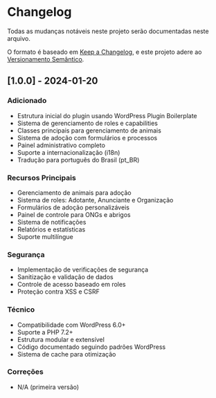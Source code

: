 # Changelog

Todas as mudanças notáveis neste projeto serão documentadas neste arquivo.

O formato é baseado em [Keep a Changelog](https://keepachangelog.com/pt-BR/1.0.0/),
e este projeto adere ao [Versionamento Semântico](https://semver.org/lang/pt-BR/).

## [1.0.0] - 2024-01-20

### Adicionado
- Estrutura inicial do plugin usando WordPress Plugin Boilerplate
- Sistema de gerenciamento de roles e capabilities
- Classes principais para gerenciamento de animais
- Sistema de adoção com formulários e processos
- Painel administrativo completo
- Suporte a internacionalização (i18n)
- Tradução para português do Brasil (pt_BR)

### Recursos Principais
- Gerenciamento de animais para adoção
- Sistema de roles: Adotante, Anunciante e Organização
- Formulários de adoção personalizáveis
- Painel de controle para ONGs e abrigos
- Sistema de notificações
- Relatórios e estatísticas
- Suporte multilíngue

### Segurança
- Implementação de verificações de segurança
- Sanitização e validação de dados
- Controle de acesso baseado em roles
- Proteção contra XSS e CSRF

### Técnico
- Compatibilidade com WordPress 6.0+
- Suporte a PHP 7.2+
- Estrutura modular e extensível
- Código documentado seguindo padrões WordPress
- Sistema de cache para otimização

### Correções
- N/A (primeira versão)
